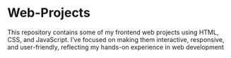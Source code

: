 # Web-Projects
This repository contains some of my frontend web projects using HTML, CSS, and JavaScript. I’ve focused on making them interactive, responsive, and user-friendly, reflecting my hands-on experience in web development
